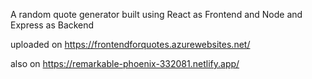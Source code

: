 A random quote generator built using React as Frontend and Node and Express as Backend


uploaded on  https://frontendforquotes.azurewebsites.net/ 


also on https://remarkable-phoenix-332081.netlify.app/
